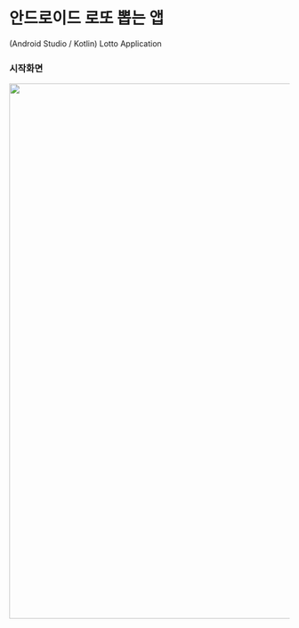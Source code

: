 # 안드로이드 로또 뽑는 앱
(Android Studio / Kotlin) Lotto Application

### 시작화면
<img src="https://user-images.githubusercontent.com/93521155/180141952-78a5d60b-edee-40b7-b0d7-8f70219d739c.png" width="540px" height="960px"></img>

